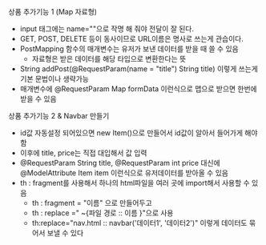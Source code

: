 상품 추가기능 1 (Map 자료형)  
- input 태그에는 name=""으로 작명 해 줘야 전달이 잘 된다.
- GET, POST, DELETE 등이 동사이므로 URL이름은 명사로 쓰는게 관습이다.
- PostMapping 함수의 매개변수는 유저가 보낸 데이터를 받을 때 쓸 수 있음
  - 자료형은 받은 데이터를 해당 타입으로 변환한다는 뜻
- String addPost(@RequestParam(name = "title") String title) 이렇게 쓰는게 기본 문법이나 생략가능
- 매개변수에 @RequestParam Map formData 이런식으로 맵으로 받으면 한번에 받을 수 있음

상품 추가기능 2 & Navbar 만들기
- id값 자동설정 되어있으면 new Item()으로 만들어서 id값이 알아서 들어가게 해야함
- 이후에 title, price는 직접 대입해서 값 입력
- @RequestParam String title, @RequestParam int price 대신에 @ModelAttribute Item item 이런식으로 유저데이터를 받아올 수 있음
- th : fragment를 사용해서 하나의 html파일을 여러 곳에 import해서 사용할 수 있음
  - th : fragment = "이름" 으로 만들어두고
  - th : replace =" ~{파일 경로 :: 이름 }"으로 사용 
  - th:replace="nav.html :: navbar('데이터1', '데이터2')" 이렇게 데이터도 묶어서 보낼 수 있다